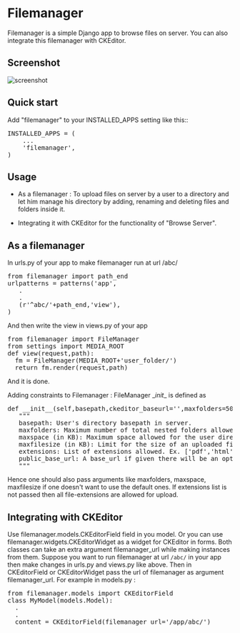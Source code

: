 Filemanager
===========

Filemanager is a simple Django app to browse files on server.
You can also integrate this filemanager with CKEditor.

Screenshot
----------

![screenshot](https://raw2.github.com/esjey/django-filemanager/master/filemanager-screenshot.png)



Quick start
-----------

Add "filemanager" to your INSTALLED_APPS setting like this::
<pre>
INSTALLED_APPS = (
    ...
    'filemanager',
)
</pre>

Usage
-----

* As a filemanager : To upload files on server by a user to a directory and let him manage his directory by adding, renaming and deleting files and folders inside it.

* Integrating it with CKEditor for the functionality of "Browse Server".


As a filemanager
----------------

In urls.py of your app to make filemanager run at url /abc/
<pre>
from filemanager import path_end
urlpatterns = patterns('app',
   .
   .
   (r'^abc/'+path_end,'view'),
)
</pre>

And then write the view in views.py of your app
<pre>
from filemanager import FileManager
from settings import MEDIA_ROOT
def view(request,path):
  fm = FileManager(MEDIA_ROOT+'user_folder/')
  return fm.render(request,path)
</pre>
And it is done.

Adding constraints to Filemanager : 
FileManager \__init__ is defined as
<pre>
def __init__(self,basepath,ckeditor_baseurl='',maxfolders=50,maxspace=5*1024,maxfilesize=1*1024,public_url_base=None,extensions=None):
   """
   basepath: User's directory basepath in server.
   maxfolders: Maximum number of total nested folders allowed inside the user directory.
   maxspace (in KB): Maximum space allowed for the user directory.
   maxfilesize (in KB): Limit for the size of an uploaded file allowed in user directory.
   extensions: List of extensions allowed. Ex. ['pdf','html'] etc.
   public_base_url: A base_url if given there will be an option to copy file url with the given url_base.
   """
</pre>
Hence one should also pass arguments like maxfolders, maxspace, maxfilesize if one doesn't want to use the default ones.
If extensions list is not passed then all file-extensions are allowed for upload.

Integrating with CKEditor
-------------------------

Use filemanager.models.CKEditorField field in you model. Or you can use filemanager.widgets.CKEditorWidget as a widget for CKEditor in forms.
Both classes can take an extra argument filemanager_url while making instances from them.
Suppose you want to run filemanager at url `/abc/` in your app then make changes in urls.py and views.py like above.
Then in CKEditorField or CKEditorWidget pass the url of filemanager as argument filemanager_url.
For example in models.py :
<pre>
from filemanager.models import CKEditorField
class MyModel(models.Model):
  .
  .
  content = CKEditorField(filemanager_url='/app/abc/')
</pre>
  
